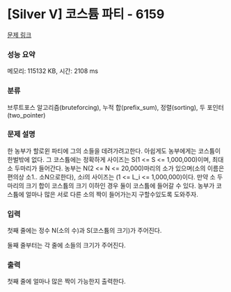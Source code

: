 # [Silver V] 코스튬 파티 - 6159 

[문제 링크](https://www.acmicpc.net/problem/6159) 

### 성능 요약

메모리: 115132 KB, 시간: 2108 ms

### 분류

브루트포스 알고리즘(bruteforcing), 누적 합(prefix_sum), 정렬(sorting), 두 포인터(two_pointer)

### 문제 설명

<p>한 농부가 할로윈 파티에 그의 소들을 데려가려고한다. 아쉽게도 농부에게는 코스튬이 한벌밖에 없다. 그 코스튬에는 정확하게 사이즈는 S(1 <= S <= 1,000,000)이며, 최대 소 두마리가 들어간다. 농부는 N(2 <= N <= 20,000)마리의 소가 있으며(소의 이름은 편의상 소1.. 소N으로한다), 소i의 사이즈는 (1 <= L_i <= 1,000,000)이다. 만약 소 두마리의 크기 합이 코스튬의 크기 이하인 경우 둘이 코스튬에 들어갈 수 있다. 농부가 코스튬에 얼마나 많은 서로 다른 소의 짝이 들어가는지 구할수있도록 도와주자.</p>

### 입력 

 <p>첫째 줄에는 정수 N(소의 수)과 S(코스튬의 크기)가 주어진다.</p>

<p>둘째 줄부터는 각 줄에 소들의 크기가 주어진다.</p>

### 출력 

 <p>첫째 줄에 얼마나 많은 짝이 가능한지 출력한다.</p>

